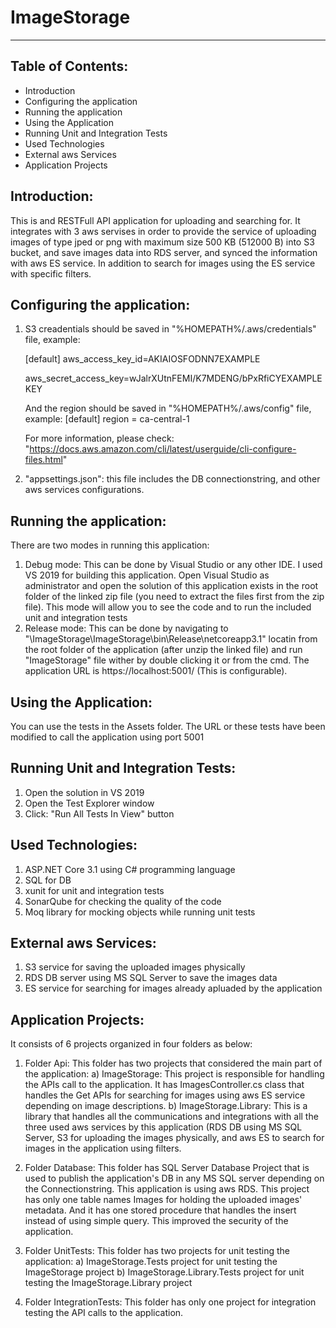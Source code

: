 # ImageStorage
--------------


Table of Contents:
------------------
* Introduction
* Configuring the application
* Running the application
* Using the Application
* Running Unit and Integration Tests
* Used Technologies
* External aws Services
* Application Projects


Introduction:
-------------
This is and RESTFull API application for uploading and searching for. It integrates with 3 aws servises in order to provide the service of uploading images of type jped or png with maximum size 500 KB (512000 B) into S3 bucket, and save images data into RDS server, and synced the information with aws ES service. In addition to search for images using the ES service with specific filters.


Configuring the application:
----------------------------
1. S3 creadentials should be saved in "%HOMEPATH%/.aws/credentials" file, example:

    [default]
    aws_access_key_id=AKIAIOSFODNN7EXAMPLE
    
    aws_secret_access_key=wJalrXUtnFEMI/K7MDENG/bPxRfiCYEXAMPLEKEY

    And the region should be saved in "%HOMEPATH%/.aws/config" file, example:
    [default]
    region = ca-central-1 

    For more information, please check: "https://docs.aws.amazon.com/cli/latest/userguide/cli-configure-files.html"

2. "appsettings.json": this file includes the DB connectionstring, and other aws services configurations.


Running the application:
------------------------
There are two modes in running this application:
1. Debug mode: This can be done by Visual Studio or any other IDE. I used VS 2019 for building this application. Open Visual Studio as administrator and open the solution of this application exists in the root folder of the linked zip file (you need to extract the files first from the zip file). This mode will allow you to see the code and to run the included unit and integration tests
2. Release mode: This can be done by navigating to "\ImageStorage\ImageStorage\bin\Release\netcoreapp3.1" locatin from the root folder of the application (after unzip the linked file) and run "ImageStorage" file wither by double clicking it or from the cmd. The application URL is https://localhost:5001/ (This is configurable).

Using the Application:
--------------------
You can use the tests in the Assets folder. The URL or these tests have been modified to call the application using port 5001


Running Unit and Integration Tests:
-----------------------------------
1. Open the solution in VS 2019
2. Open the Test Explorer window
3. Click: "Run All Tests In View" button


Used Technologies:
------------------
1. ASP.NET Core 3.1 using C# programming language
2. SQL for DB
3. xunit for unit and integration tests
4. SonarQube for checking the quality of the code
5. Moq library for mocking objects while running unit tests


External aws Services:
------------------
1. S3 service for saving the uploaded images physically
2. RDS DB server using MS SQL Server to save the images data
3. ES service for searching for images already apluaded by the application


Application Projects:
---------------------
 It consists of 6 projects organized in four folders as below:
1. Folder Api: This folder has two projects that considered the main part of the application:
a) ImageStorage: This project is responsible for handling the APIs call to the application. It has ImagesController.cs class that handles the Get APIs for searching for images using aws ES service depending on image descriptions. 
b) ImageStorage.Library: This is a library that handles all the communications and integrations with all the three used aws services by this application (RDS DB using MS SQL Server, S3 for uploading the images physically, and aws ES to search for images in the application using filters.

2. Folder Database: This folder has SQL Server Database Project that is used to publish the application's DB in any MS SQL server depending on the Connectionstring. This application is using aws RDS. This project has only one table names Images for holding the uploaded images' metadata. And it has one stored procedure that handles the insert instead of using simple query. This improved the security of the application.

3. Folder UnitTests: This folder has two projects for unit testing the application:
a) ImageStorage.Tests project for unit testing the ImageStorage project
b) ImageStorage.Library.Tests project for unit testing the ImageStorage.Library project

4. Folder IntegrationTests: This folder has only one project for integration testing the API calls to the application.

